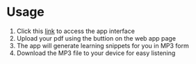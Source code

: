 # Usage

1. Click this [link](https://finsburyfeatures-contextual-explainer-app-ute2g7.streamlit.app/) to access the app interface
2. Upload your pdf using the buttion on the web app page
3. The app will generate learning snippets for you in MP3 form
4. Download the MP3 file to your device for easy listening

